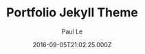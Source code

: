 ---
title: Portfolio Jekyll Theme
github: https://github.com/LeNPaul/portfolio-jekyll-theme
demo: https://lenpaul.github.io/portfolio-jekyll-theme/
author: Paul Le
ssg:
  - Jekyll
cms:
  - Markdown
date: 2016-09-05T21:02:25.000Z
description: Personal portfolio theme powered by Jekyll and GitHub Pages
draft: true
publish_date: '2016-09-05T21:02:25Z'
update_date: '2022-06-02T14:45:27Z'
github_star: 165
github_fork: 220
---